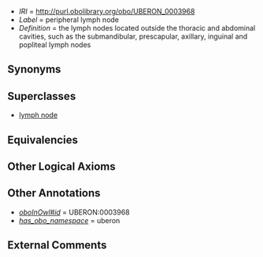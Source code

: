  * *IRI* = http://purl.obolibrary.org/obo/UBERON_0003968
 * *Label* = peripheral lymph node
 * *Definition* = the lymph nodes located outside the thoracic and abdominal cavities, such as the submandibular, prescapular, axillary, inguinal and popliteal lymph nodes

## Synonyms


## Superclasses

 * [lymph node](../../UBERON/29/UBERON_0000029.md)

## Equivalencies


## Other Logical Axioms


## Other Annotations

 * *[oboInOwl#id](../../id/oboInOwl#id.md)* = UBERON:0003968
 * *[has_obo_namespace](../../ce/oboInOwl#hasOBONamespace.md)* = uberon

## External Comments

